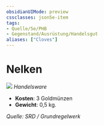 ```yaml
---
obsidianUIMode: preview
cssclasses: json5e-item
tags:
- Quelle/5e/PHB
- Gegenstand/Ausrüstung/Handelsgut
aliases: ["Cloves"]
---
```

# Nelken
![](../../../99%20-%20Setup/Files/Bildersammlung/Symbolik/Gegenstände.webp#token)
*Handelsware*  

- **Kosten**: 3 Goldmünzen
- **Gewicht**: 0,5 kg.

*Quelle: SRD / Grundregelwerk*